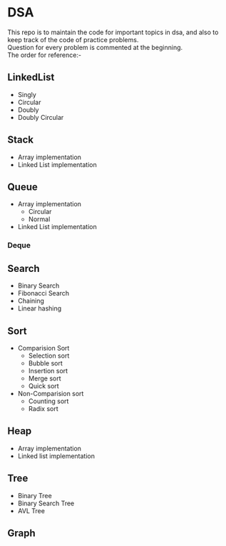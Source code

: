 # DSA
This repo is to maintain the code for important topics in dsa, and also to keep track of the code of practice problems.
<br>
Question for every problem is commented at the beginning.
<br>
The order for reference:-
## LinkedList
  * Singly
  * Circular
  * Doubly
  * Doubly Circular
## Stack
  * Array implementation
  * Linked List implementation
## Queue
  * Array implementation
      * Circular
      * Normal
  * Linked List implementation
### Deque  
## Search
  * Binary Search
  * Fibonacci Search
  * Chaining
  * Linear hashing
## Sort
  * Comparision Sort
      * Selection sort
      * Bubble sort
      * Insertion sort
      * Merge sort
      * Quick sort
  * Non-Comparision sort
      * Counting sort
      * Radix sort
## Heap
  * Array implementation
  * Linked list implementation
## Tree
  * Binary Tree
  * Binary Search Tree
  * AVL Tree
## Graph
